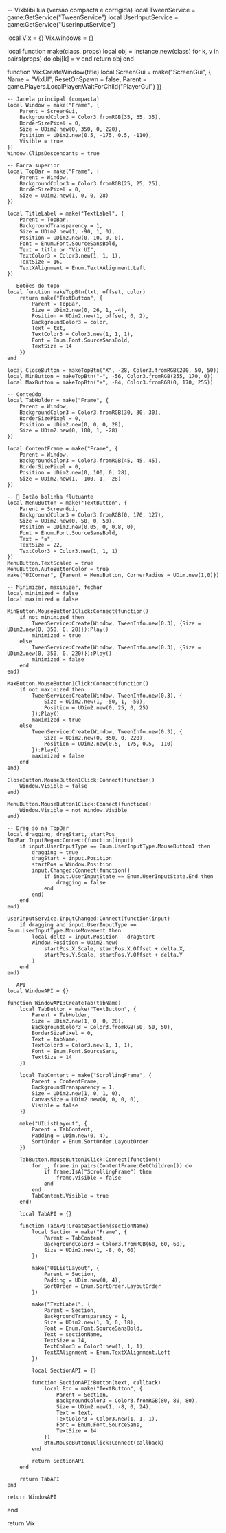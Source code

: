 -- Vixblibi.lua (versão compacta e corrigida)
local TweenService = game:GetService("TweenService")
local UserInputService = game:GetService("UserInputService")

local Vix = {}
Vix.windows = {}

local function make(class, props)
    local obj = Instance.new(class)
    for k, v in pairs(props) do
        obj[k] = v
    end
    return obj
end

function Vix:CreateWindow(title)
    local ScreenGui = make("ScreenGui", {
        Name = "VixUI",
        ResetOnSpawn = false,
        Parent = game.Players.LocalPlayer:WaitForChild("PlayerGui")
    })

    -- Janela principal (compacta)
    local Window = make("Frame", {
        Parent = ScreenGui,
        BackgroundColor3 = Color3.fromRGB(35, 35, 35),
        BorderSizePixel = 0,
        Size = UDim2.new(0, 350, 0, 220),
        Position = UDim2.new(0.5, -175, 0.5, -110),
        Visible = true
    })
    Window.ClipsDescendants = true

    -- Barra superior
    local TopBar = make("Frame", {
        Parent = Window,
        BackgroundColor3 = Color3.fromRGB(25, 25, 25),
        BorderSizePixel = 0,
        Size = UDim2.new(1, 0, 0, 28)
    })

    local TitleLabel = make("TextLabel", {
        Parent = TopBar,
        BackgroundTransparency = 1,
        Size = UDim2.new(1, -90, 1, 0),
        Position = UDim2.new(0, 10, 0, 0),
        Font = Enum.Font.SourceSansBold,
        Text = title or "Vix UI",
        TextColor3 = Color3.new(1, 1, 1),
        TextSize = 16,
        TextXAlignment = Enum.TextXAlignment.Left
    })

    -- Botões do topo
    local function makeTopBtn(txt, offset, color)
        return make("TextButton", {
            Parent = TopBar,
            Size = UDim2.new(0, 26, 1, -4),
            Position = UDim2.new(1, offset, 0, 2),
            BackgroundColor3 = color,
            Text = txt,
            TextColor3 = Color3.new(1, 1, 1),
            Font = Enum.Font.SourceSansBold,
            TextSize = 14
        })
    end

    local CloseButton = makeTopBtn("X", -28, Color3.fromRGB(200, 50, 50))
    local MinButton = makeTopBtn("-", -56, Color3.fromRGB(255, 170, 0))
    local MaxButton = makeTopBtn("+", -84, Color3.fromRGB(0, 170, 255))

    -- Conteúdo
    local TabHolder = make("Frame", {
        Parent = Window,
        BackgroundColor3 = Color3.fromRGB(30, 30, 30),
        BorderSizePixel = 0,
        Position = UDim2.new(0, 0, 0, 28),
        Size = UDim2.new(0, 100, 1, -28)
    })

    local ContentFrame = make("Frame", {
        Parent = Window,
        BackgroundColor3 = Color3.fromRGB(45, 45, 45),
        BorderSizePixel = 0,
        Position = UDim2.new(0, 100, 0, 28),
        Size = UDim2.new(1, -100, 1, -28)
    })

    -- 🔵 Botão bolinha flutuante
    local MenuButton = make("TextButton", {
        Parent = ScreenGui,
        BackgroundColor3 = Color3.fromRGB(0, 170, 127),
        Size = UDim2.new(0, 50, 0, 50),
        Position = UDim2.new(0.05, 0, 0.8, 0),
        Font = Enum.Font.SourceSansBold,
        Text = "≡",
        TextSize = 22,
        TextColor3 = Color3.new(1, 1, 1)
    })
    MenuButton.TextScaled = true
    MenuButton.AutoButtonColor = true
    make("UICorner", {Parent = MenuButton, CornerRadius = UDim.new(1,0)})

    -- Minimizar, maximizar, fechar
    local minimized = false
    local maximized = false

    MinButton.MouseButton1Click:Connect(function()
        if not minimized then
            TweenService:Create(Window, TweenInfo.new(0.3), {Size = UDim2.new(0, 350, 0, 28)}):Play()
            minimized = true
        else
            TweenService:Create(Window, TweenInfo.new(0.3), {Size = UDim2.new(0, 350, 0, 220)}):Play()
            minimized = false
        end
    end)

    MaxButton.MouseButton1Click:Connect(function()
        if not maximized then
            TweenService:Create(Window, TweenInfo.new(0.3), {
                Size = UDim2.new(1, -50, 1, -50), 
                Position = UDim2.new(0, 25, 0, 25)
            }):Play()
            maximized = true
        else
            TweenService:Create(Window, TweenInfo.new(0.3), {
                Size = UDim2.new(0, 350, 0, 220), 
                Position = UDim2.new(0.5, -175, 0.5, -110)
            }):Play()
            maximized = false
        end
    end)

    CloseButton.MouseButton1Click:Connect(function()
        Window.Visible = false
    end)

    MenuButton.MouseButton1Click:Connect(function()
        Window.Visible = not Window.Visible
    end)

    -- Drag só na TopBar
    local dragging, dragStart, startPos
    TopBar.InputBegan:Connect(function(input)
        if input.UserInputType == Enum.UserInputType.MouseButton1 then
            dragging = true
            dragStart = input.Position
            startPos = Window.Position
            input.Changed:Connect(function()
                if input.UserInputState == Enum.UserInputState.End then
                    dragging = false
                end
            end)
        end
    end)

    UserInputService.InputChanged:Connect(function(input)
        if dragging and input.UserInputType == Enum.UserInputType.MouseMovement then
            local delta = input.Position - dragStart
            Window.Position = UDim2.new(
                startPos.X.Scale, startPos.X.Offset + delta.X,
                startPos.Y.Scale, startPos.Y.Offset + delta.Y
            )
        end
    end)

    -- API
    local WindowAPI = {}

    function WindowAPI:CreateTab(tabName)
        local TabButton = make("TextButton", {
            Parent = TabHolder,
            Size = UDim2.new(1, 0, 0, 28),
            BackgroundColor3 = Color3.fromRGB(50, 50, 50),
            BorderSizePixel = 0,
            Text = tabName,
            TextColor3 = Color3.new(1, 1, 1),
            Font = Enum.Font.SourceSans,
            TextSize = 14
        })

        local TabContent = make("ScrollingFrame", {
            Parent = ContentFrame,
            BackgroundTransparency = 1,
            Size = UDim2.new(1, 0, 1, 0),
            CanvasSize = UDim2.new(0, 0, 0, 0),
            Visible = false
        })

        make("UIListLayout", {
            Parent = TabContent,
            Padding = UDim.new(0, 4),
            SortOrder = Enum.SortOrder.LayoutOrder
        })

        TabButton.MouseButton1Click:Connect(function()
            for _, frame in pairs(ContentFrame:GetChildren()) do
                if frame:IsA("ScrollingFrame") then
                    frame.Visible = false
                end
            end
            TabContent.Visible = true
        end)

        local TabAPI = {}

        function TabAPI:CreateSection(sectionName)
            local Section = make("Frame", {
                Parent = TabContent,
                BackgroundColor3 = Color3.fromRGB(60, 60, 60),
                Size = UDim2.new(1, -8, 0, 60)
            })

            make("UIListLayout", {
                Parent = Section,
                Padding = UDim.new(0, 4),
                SortOrder = Enum.SortOrder.LayoutOrder
            })

            make("TextLabel", {
                Parent = Section,
                BackgroundTransparency = 1,
                Size = UDim2.new(1, 0, 0, 18),
                Font = Enum.Font.SourceSansBold,
                Text = sectionName,
                TextSize = 14,
                TextColor3 = Color3.new(1, 1, 1),
                TextXAlignment = Enum.TextXAlignment.Left
            })

            local SectionAPI = {}

            function SectionAPI:Button(text, callback)
                local Btn = make("TextButton", {
                    Parent = Section,
                    BackgroundColor3 = Color3.fromRGB(80, 80, 80),
                    Size = UDim2.new(1, -8, 0, 24),
                    Text = text,
                    TextColor3 = Color3.new(1, 1, 1),
                    Font = Enum.Font.SourceSans,
                    TextSize = 14
                })
                Btn.MouseButton1Click:Connect(callback)
            end

            return SectionAPI
        end

        return TabAPI
    end

    return WindowAPI
end

return Vix
